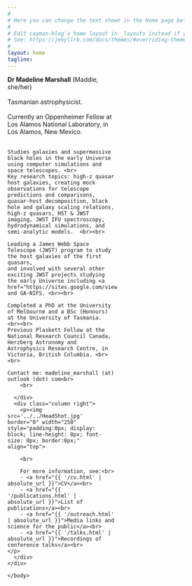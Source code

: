 ```yaml
---
#
# Here you can change the text shown in the Home page before the Latest Posts section.
#
# Edit cayman-blog's home layout in _layouts instead if you wanna make some changes
# See: https://jekyllrb.com/docs/themes/#overriding-theme-defaults
#
layout: home
tagline:
---
```



<head>
<meta name="viewport" content="width=device-width, initial-scale=1">
<style>
* {
  box-sizing: border-box;
}

/* Create two equal columns that floats next to each other */
.column {
  float: left;
  padding: 10px;
}
.left {
  width: 62%;
}

.right {
  width: 38%;
}

/* Clear floats after the columns */
.row:after {
  content: "";
  display: table;
  clear: both;
}

/* Responsive layout - makes the two columns stack on top of each other instead of next to each other */
@media screen and (max-width: 600px) {
  .column {
    width: 100%;
  }
}
</style>
</head>
<body>

<div class="row">
  <div class="column left">
    <b>Dr Madeline Marshall</b> (Maddie, she/her)<br>
    <br>
    Tasmanian astrophysicist. <br><br>
    Currently an Oppenheimer Fellow at Los Alamos National Laboratory, in Los Alamos, New Mexico. <br><br>

    Studies galaxies and supermassive black holes in the early Universe using computer simulations and space telescopes. <br>
    Key research topics: high-z quasar host galaxies, creating mock observations for telescope predictions and comparisons, quasar-host decomposition, black hole and galaxy scaling relations, high-z quasars, HST & JWST imaging, JWST IFU spectroscopy, hydrodynamical simulations, and semi-analytic models.  <br><br>

    Leading a James Webb Space Telescope (JWST) program to study the host galaxies of the first quasars,
    and involved with several other exciting JWST projects studying the early Universe including <a href="https://sites.google.com/view/jwstpearls">PEARLS</a> and GA-NIFS. <br><br>

    Completed a PhD at the University of Melbourne and a BSc (Honours) at the University of Tasmania. <br><br>
    Previous Plaskett Fellow at the National Research Council Canada, Herzberg Astronomy and Astrophysics Research Centre, in Victoria, British Columbia. <br><br>

    Contact me: madeline_marshall (at) outlook (dot) com<br>
        <br>

      </div>
      <div class="column right">
        <p><img src='../../HeadShot.jpg' border="0" width="250" style="padding:0px; display: block; line-height: 0px; font-size: 0px; border:0px;" align="top">

        <br>

        For more information, see:<br>
        - <a href="{{ '/cv.html' | absolute_url }}">CV</a><br>
        - <a href="{{ '/publications.html' | absolute_url }}">List of publications</a><br>
        - <a href="{{ '/outreach.html' | absolute_url }}">Media links and science for the public</a><br>
        - <a href="{{ '/talks.html' | absolute_url }}">Recordings of conference talks</a><br>
    </p>
      </div>
    </div>

    </body>
